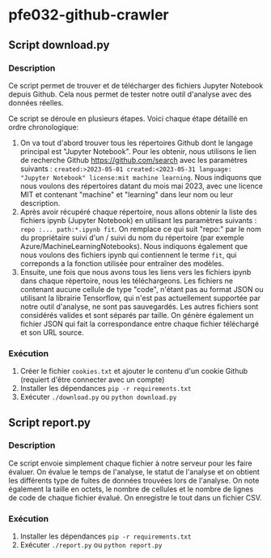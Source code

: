 # pfe032-github-crawler

## Script download.py

### Description

Ce script permet de trouver et de télécharger des fichiers Jupyter Notebook depuis Github. Cela nous permet de tester notre outil d'analyse avec des données réelles.

Ce script se déroule en plusieurs étapes. Voici chaque étape détaillé en ordre chronologique:

1. On va tout d'abord trouver tous les répertoires Github dont le langage principal est "Jupyter Notebook". Pour les obtenir, nous utilisons le lien de recherche Github https://github.com/search avec les paramètres suivants : `created:>2023-05-01 created:<2023-05-31 language: "Jupyter Notebook" license:mit machine learning`. Nous indiquons que nous voulons des répertoires datant du mois mai 2023, avec une licence MIT et contenant "machine" et "learning" dans leur nom ou leur description.
2. Après avoir récupéré chaque répertoire, nous allons obtenir la liste des fichiers ipynb (Jupyter Notebook) en utilisant les paramètres suivants : `repo :... path:*.ipynb fit`. On remplace ce qui suit "repo:" par le nom du propriétaire suivi d'un / suivi du nom du répertoire (par exemple Azure/MachineLearningNotebooks). Nous indiquons également que nous voulons des fichiers ipynb qui contiennent le terme `fit`, qui correponds a la fonction utilisée pour entraîner des modèles.
3. Ensuite, une fois que nous avons tous les liens vers les fichiers ipynb dans chaque répertoire, nous les téléchargeons. Les fichiers ne contenant aucune cellule de type "code", n'étant pas au format JSON ou utilisant la librairie Tensorflow, qui n'est pas actuellement supportée par notre outil d'analyse, ne sont pas sauvegardés. Les autres fichiers sont considérés valides et sont séparés par taille. On génère également un fichier JSON qui fait la correspondance entre chaque fichier téléchargé et son URL source.

### Exécution

1. Créer le fichier ``cookies.txt`` et ajouter le contenu d'un cookie Github (requiert d'être connecter avec un compte)
2. Installer les dépendances `pip -r requirements.txt`
3. Exécuter `./download.py` ou `python download.py`

## Script report.py

### Description

Ce script envoie simplement chaque fichier à notre serveur pour les faire évaluer. On évalue le temps de l'analyse, le statut de l'analyse et on obtient les différents type de fuites de données trouvées lors de l'analyse. On note également la taille en octets, le nombre de cellules et le nombre de lignes de code de chaque fichier évalué. On enregistre le tout dans un fichier CSV.

### Exécution

1. Installer les dépendances `pip -r requirements.txt`
2. Exécuter `./report.py` ou `python report.py`
